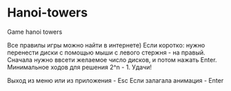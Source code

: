 # Hanoi-towers
Game hanoi towers

Все правилы игры можно найти в интернете)
Если коротко: нужно перенести диски с помощью мыши с левого стержня - на правый. 
Сначала нужно ввсети желаемое число дисков, и потом нажать Enter. Минимальное ходов для решения 2^n - 1. Удачи!

Выход из меню или из приложения - Esc
Если залагала анимация - Enter
